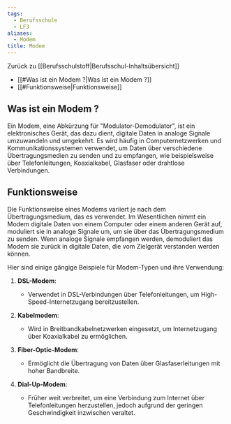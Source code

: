 ```yaml
---
tags:
  - Berufsschule
  - LF3
aliases:
  - Modem
title: Modem
---
```

Zurück zu [[Berufsschulstoff|Berufsschul-Inhaltsübersicht]]

- [[#Was ist ein Modem ?|Was ist ein Modem ?]]
- [[#Funktionsweise|Funktionsweise]]

## Was ist ein Modem ?

Ein Modem, eine Abkürzung für "Modulator-Demodulator", ist ein elektronisches Gerät, das dazu dient, digitale Daten in analoge Signale umzuwandeln und umgekehrt. Es wird häufig in Computernetzwerken und Kommunikationssystemen verwendet, um Daten über verschiedene Übertragungsmedien zu senden und zu empfangen, wie beispielsweise über Telefonleitungen, Koaxialkabel, Glasfaser oder drahtlose Verbindungen.

## Funktionsweise

Die Funktionsweise eines Modems variiert je nach dem Übertragungsmedium, das es verwendet. Im Wesentlichen nimmt ein Modem digitale Daten von einem Computer oder einem anderen Gerät auf, moduliert sie in analoge Signale um, um sie über das Übertragungsmedium zu senden. Wenn analoge Signale empfangen werden, demoduliert das Modem sie zurück in digitale Daten, die vom Zielgerät verstanden werden können.

Hier sind einige gängige Beispiele für Modem-Typen und ihre Verwendung:

1. **DSL-Modem**: 
	- Verwendet in DSL-Verbindungen über Telefonleitungen, um High-Speed-Internetzugang bereitzustellen.
    
2. **Kabelmodem**:
	- Wird in Breitbandkabelnetzwerken eingesetzt, um Internetzugang über Koaxialkabel zu ermöglichen.
    
3. **Fiber-Optic-Modem**:
	- Ermöglicht die Übertragung von Daten über Glasfaserleitungen mit hoher Bandbreite.
    
4. **Dial-Up-Modem**:
	- Früher weit verbreitet, um eine Verbindung zum Internet über Telefonleitungen herzustellen, jedoch aufgrund der geringen Geschwindigkeit inzwischen veraltet.